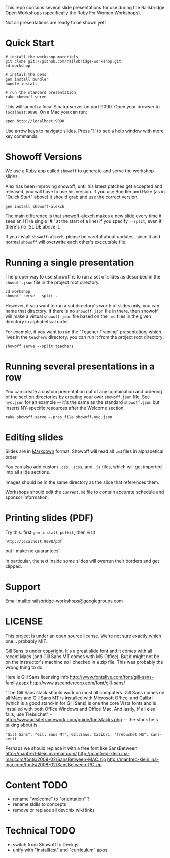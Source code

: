
This repo contains several slide presentations for use during the Railsbridge Open Workshops (specifically the Ruby For Women Workshops).

Not all presentations are ready to be shown yet!

# Quick Start

	# install the workshop materials
	git clone git://github.com/railsbridge/workshop.git
	cd workshop

	# install the gems
	gem install bundler
	bundle install

	# run the standard presentation
	rake showoff serve

This will launch a local Sinatra server on port 9090. Open your browser to `localhost:9090`. On a Mac you can run:

    open http://localhost:9090

Use arrow keys to navigate slides. Press '?' to see a help window with more key commands.

# Showoff Versions

We use a Ruby app called `showoff` to generate and serve the workshop slides.

Alex has been improving showoff; until his latest patches get accepted and released, you will have to use his version. If you use Bundler and Rake (as in "Quick Start" above) it should grab and use the correct version.

    gem install showoff-alexch

The main difference is that showoff-alexch makes a new slide every time it sees an H1 (a single '# ' at the start of a line) if you specify `--split`, even if there's no !SLIDE above it.

If you install `showoff-alexch`, please be careful about updates, since it and normal `showoff` will overwrite each other's executable file.

# Running a single presentation

The proper way to use showoff is to run a set of slides as described in the `showoff.json` file in the project root directory.

    cd workshop
    showoff serve --split .

However, if you want to run a subdirectory's worth of slides only, you can name that directory. If there is no `showoff.json` file in there, then showoff will make a virtual `showoff.json` file based on the `.md` files in the given directory in alphabetical order.

For example, if you want to run the "Teacher Training" presentation, which lives in the `teachers` directory, you can run it from the project root directory:

    showoff serve --split teachers

# Running several presentations in a row

You can create a custom presentation out of any combination and ordering of the section directories by creating your own `showoff.json` file. See `nyc.json` for an example -- it's the same as the standard `showoff.json` but inserts NY-specific resources after the Welcome section.

    rake showoff serve --pres_file showoff-nyc.json

# Editing slides

Slides are in [Markdown](http://daringfireball.net/projects/markdown/syntax) format. Showoff will read all `.md` files in alphabetical order.

You can also add custom `.css`, `.scss`, and `.js` files, which will get imported into all slide sections.

Images should be in the same directory as the slide that references them.

Workshops should edit the `current.md` file to contain accurate schedule and sponsor information.

# Printing slides (PDF)

Try this: first `gem install pdfkit`, then visit

    http://localhost:9090/pdf

but I make no guarantees!

In particular, the text inside some slides will overrun their borders and get clipped.

# Support

Email <mailto:railsbridge-workshops@googlegroups.com>

# LICENSE

This project is under an open source license. We're not sure exactly which one... probably MIT.

Gill Sans is under copyright. It's a great slide font and it comes with all recent Macs (and Gill Sans MT comes with MS Office).
But it might not be on the instructor's machine so I checked in a zip file. This was probably the wrong thing to do.

Here is Gill Sans licensing info
  <http://www.fontslive.com/font/gill-sans-family.aspx>
  <http://www.ascendercorp.com/font/gill-sans/>

"The Gill Sans stack should work on most all computers. Gill Sans comes on all
Macs and Gill Sans MT is installed with Microsoft Office, and Calibri (which
is a good stand-in for Gill Sans) is one the core Vista fonts and is installed
with both Office Windows and Office Mac. And lastly, if all else fails, use
Trebuchet" - <http://www.artsiteframework.com/guide/fontstacks.php> -- the stack
he's talking about is

    "Gill Sans", "Gill Sans MT", GillSans, Calibri, "Trebuchet MS", sans-serif

Perhaps we should replace it with a free font like SansBetween
  http://manfred-klein.ina-mar.com/
  http://manfred-klein.ina-mar.com/fonts/2008-02/SansBetween-MAC.zip
  http://manfred-klein.ina-mar.com/fonts/2008-02/SansBetween-PC.zip

# Content TODO

* rename "welcome" to "orientation" ?
* rename skills to concepts
* remove or replace all devchix wiki links

# Technical TODO

* switch from Showoff to Deck.js
* unify with "installfest" and "curriculum" apps

